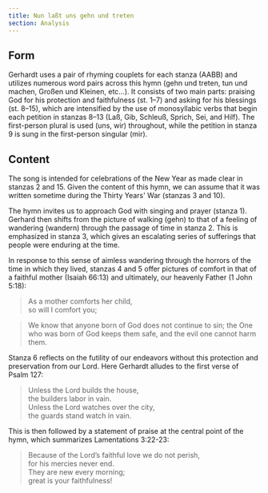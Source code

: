 ```yaml
---
title: Nun laßt uns gehn und treten
section: Analysis
---
```


## Form 
Gerhardt uses a pair of rhyming couplets for each stanza (AABB) and utilizes numerous word pairs across this hymn (gehn und treten, tun und machen, Großen und Kleinen, etc…). It consists of two main parts: praising God for his protection and faithfulness (st. 1–7) and asking for his blessings (st. 8–15), which are intensified by the use of monosyllabic verbs that begin each petition in stanzas 8–13 (Laß, Gib, Schleuß, Sprich, Sei, and Hilf). The first-person plural is used (uns, wir) throughout, while the petition in stanza 9 is sung in the first-person singular (mir).

## Content

The song is intended for celebrations of the New Year as made clear in stanzas 2 and 15. Given the content of this hymn, we can assume that it was written sometime during the Thirty Years' War (stanzas 3 and 10).

The hymn invites us to approach God with singing and prayer (stanza 1). Gerhard then shifts from the picture of walking (gehn) to that of a feeling of wandering (wandern) through the passage of time in stanza 2. This is emphasized in stanza 3, which gives an escalating series of sufferings that people were enduring at the time.

In response to this sense of aimless wandering through the horrors of the time in which they lived, stanzas 4 and 5 offer pictures of comfort in that of a faithful mother (Isaiah 66:13) and ultimately, our heavenly Father (1 John 5:18):

> As a mother comforts her child,  
> so will I comfort you;

> We know that anyone born of God does not continue to sin; the One who was born of God keeps them safe, and the evil one cannot harm them.

Stanza 6 reflects on the futility of our endeavors without this protection and preservation from our Lord. Here Gerhardt alludes to the first verse of Psalm 127: 

> Unless the Lord builds the house,  
> the builders labor in vain.  
> Unless the Lord watches over the city,  
> the guards stand watch in vain.

This is then followed by a statement of praise at the central point of the hymn, which summarizes Lamentations 3:22-23:

> Because of the Lord’s faithful love we do not perish,  
> for his mercies never end.  
> They are new every morning;  
> great is your faithfulness!



